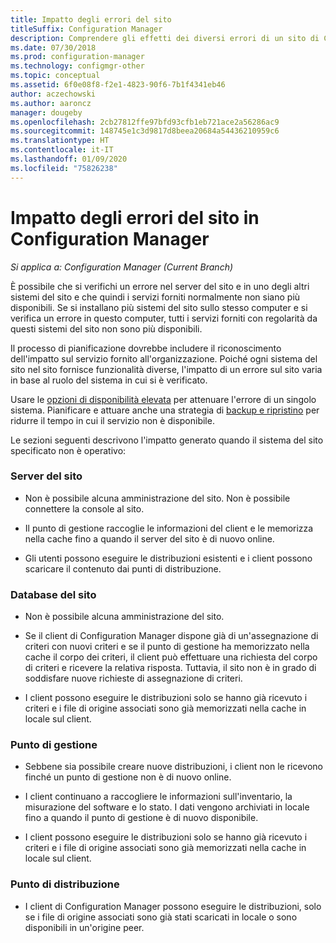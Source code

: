 ```yaml
---
title: Impatto degli errori del sito
titleSuffix: Configuration Manager
description: Comprendere gli effetti dei diversi errori di un sito di Configuration Manager.
ms.date: 07/30/2018
ms.prod: configuration-manager
ms.technology: configmgr-other
ms.topic: conceptual
ms.assetid: 6f0e08f8-f2e1-4823-90f6-7b1f4341eb46
author: aczechowski
ms.author: aaroncz
manager: dougeby
ms.openlocfilehash: 2cb27812ffe97bfd93cfb1eb721ace2a56286ac9
ms.sourcegitcommit: 148745e1c3d9817d8beea20684a54436210959c6
ms.translationtype: HT
ms.contentlocale: it-IT
ms.lasthandoff: 01/09/2020
ms.locfileid: "75826238"
---
```

# <a name="site-failure-impacts-in-configuration-manager"></a>Impatto degli errori del sito in Configuration Manager

*Si applica a: Configuration Manager (Current Branch)*

È possibile che si verifichi un errore nel server del sito e in uno degli altri sistemi del sito e che quindi i servizi forniti normalmente non siano più disponibili. Se si installano più sistemi del sito sullo stesso computer e si verifica un errore in questo computer, tutti i servizi forniti con regolarità da questi sistemi del sito non sono più disponibili.

Il processo di pianificazione dovrebbe includere il riconoscimento dell'impatto sul servizio fornito all'organizzazione. Poiché ogni sistema del sito nel sito fornisce funzionalità diverse, l'impatto di un errore sul sito varia in base al ruolo del sistema in cui si è verificato. 

Usare le [opzioni di disponibilità elevata](/sccm/core/servers/deploy/configure/high-availability-options) per attenuare l'errore di un singolo sistema. Pianificare e attuare anche una strategia di [backup e ripristino](/sccm/core/servers/manage/backup-and-recovery) per ridurre il tempo in cui il servizio non è disponibile.

Le sezioni seguenti descrivono l'impatto generato quando il sistema del sito specificato non è operativo:


### <a name="site-server"></a>Server del sito

- Non è possibile alcuna amministrazione del sito. Non è possibile connettere la console al sito.  

- Il punto di gestione raccoglie le informazioni del client e le memorizza nella cache fino a quando il server del sito è di nuovo online.  

- Gli utenti possono eseguire le distribuzioni esistenti e i client possono scaricare il contenuto dai punti di distribuzione.  


### <a name="site-database"></a>Database del sito

- Non è possibile alcuna amministrazione del sito.  

- Se il client di Configuration Manager dispone già di un'assegnazione di criteri con nuovi criteri e se il punto di gestione ha memorizzato nella cache il corpo dei criteri, il client può effettuare una richiesta del corpo di criteri e ricevere la relativa risposta. Tuttavia, il sito non è in grado di soddisfare nuove richieste di assegnazione di criteri.  

- I client possono eseguire le distribuzioni solo se hanno già ricevuto i criteri e i file di origine associati sono già memorizzati nella cache in locale sul client.  


### <a name="management-point"></a>Punto di gestione

- Sebbene sia possibile creare nuove distribuzioni, i client non le ricevono finché un punto di gestione non è di nuovo online.  

- I client continuano a raccogliere le informazioni sull'inventario, la misurazione del software e lo stato. I dati vengono archiviati in locale fino a quando il punto di gestione è di nuovo disponibile.  

- I client possono eseguire le distribuzioni solo se hanno già ricevuto i criteri e i file di origine associati sono già memorizzati nella cache in locale sul client.  


### <a name="distribution-point"></a>Punto di distribuzione

- I client di Configuration Manager possono eseguire le distribuzioni, solo se i file di origine associati sono già stati scaricati in locale o sono disponibili in un'origine peer.

